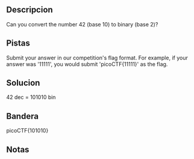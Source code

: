 ## Descripcion
Can you convert the number 42 (base 10) to binary (base 2)?

## Pistas
Submit your answer in our competition's flag format. For example, if your answer was '11111', you would submit 'picoCTF{11111}' as the flag.

## Solucion
42 dec = 101010 bin

## Bandera
picoCTF{101010}

## Notas


